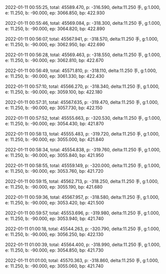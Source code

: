 2022-01-11 00:55:25, total: 45589.470, p: -316.590, delta:11.250 手, g:1.000, e: 11.250, b: -90.000, ep: 3066.850, bp: 422.930

2022-01-11 00:55:46, total: 45569.084, p: -318.300, delta:11.250 手, g:1.000, e: 11.250, b: -90.000, ep: 3064.820, bp: 422.890

2022-01-11 00:56:07, total: 45567.941, p: -318.570, delta:11.250 手, g:1.000, e: 11.250, b: -90.000, ep: 3062.950, bp: 422.690

2022-01-11 00:56:28, total: 45569.463, p: -318.550, delta:11.250 手, g:1.000, e: 11.250, b: -90.000, ep: 3062.810, bp: 422.670

2022-01-11 00:56:49, total: 45571.810, p: -318.110, delta:11.250 手, g:1.000, e: 11.250, b: -90.000, ep: 3061.330, bp: 422.430

2022-01-11 00:57:10, total: 45566.270, p: -318.340, delta:11.250 手, g:1.000, e: 11.250, b: -90.000, ep: 3059.100, bp: 422.180

2022-01-11 00:57:31, total: 45567.635, p: -319.470, delta:11.250 手, g:1.000, e: 11.250, b: -90.000, ep: 3057.730, bp: 422.150

2022-01-11 00:57:52, total: 45555.663, p: -320.530, delta:11.250 手, g:1.000, e: 11.250, b: -90.000, ep: 3054.430, bp: 421.870

2022-01-11 00:58:13, total: 45555.483, p: -319.720, delta:11.250 手, g:1.000, e: 11.250, b: -90.000, ep: 3055.000, bp: 421.840

2022-01-11 00:58:34, total: 45554.838, p: -319.760, delta:11.250 手, g:1.000, e: 11.250, b: -90.000, ep: 3055.840, bp: 421.950

2022-01-11 00:58:55, total: 45559.149, p: -320.000, delta:11.250 手, g:1.000, e: 11.250, b: -90.000, ep: 3053.760, bp: 421.720

2022-01-11 00:59:15, total: 45562.713, p: -318.250, delta:11.250 手, g:1.000, e: 11.250, b: -90.000, ep: 3055.190, bp: 421.680

2022-01-11 00:59:36, total: 45567.957, p: -318.580, delta:11.250 手, g:1.000, e: 11.250, b: -90.000, ep: 3053.420, bp: 421.500

2022-01-11 00:59:57, total: 45553.696, p: -319.980, delta:11.250 手, g:1.000, e: 11.250, b: -90.000, ep: 3053.940, bp: 421.740

2022-01-11 01:00:18, total: 45544.263, p: -320.790, delta:11.250 手, g:1.000, e: 11.250, b: -90.000, ep: 3056.250, bp: 422.130

2022-01-11 01:00:39, total: 45564.400, p: -318.990, delta:11.250 手, g:1.000, e: 11.250, b: -90.000, ep: 3054.850, bp: 421.730

2022-01-11 01:01:00, total: 45570.363, p: -318.860, delta:11.250 手, g:1.000, e: 11.250, b: -90.000, ep: 3055.060, bp: 421.740